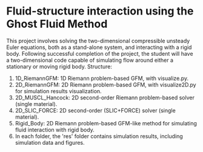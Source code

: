 # Fluid-structure interaction using the Ghost Fluid Method
This project involves solving the two-dimensional compressible unsteady Euler equations, both as a stand-alone system, and interacting with a rigid body. Following successful completion of the project, the student will have a two-dimensional code capable of simulating flow around either a stationary or moving rigid body.
Structure:
1. 1D_RiemannGFM: 1D Riemann problem-based GFM, with visualize.py.
2. 2D_RiemannGFM: 2D Riemann problem-based GFM, with visualize2D.py for simulation results visualization.
3. 2D_MUSCL_Hancock: 2D second-order Riemann problem-based solver (single material).
4. 2D_SLIC_FORCE: 2D second-order (SLIC+FORCE) solver (single material).
5. Rigid_Body: 2D Riemann problem-based GFM-like method for simulating fluid interaction with rigid body.
6. In each folder, the 'res' folder contains simulation results, including simulation data and figures.
